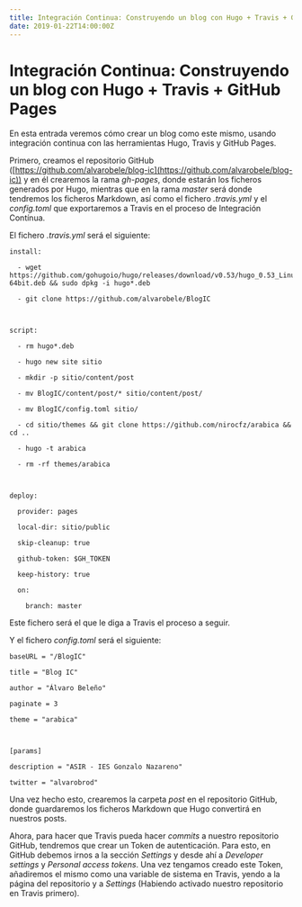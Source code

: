```yaml
---
title: Integración Continua: Construyendo un blog con Hugo + Travis + GitHub Pages
date: 2019-01-22T14:00:00Z
---
```


# Integración Continua: Construyendo un blog con Hugo + Travis + GitHub Pages
En esta entrada veremos cómo crear un blog como este mismo, usando integración continua con las herramientas Hugo, Travis y GitHub Pages.

Primero, creamos el repositorio GitHub ([https://github.com/alvarobele/blog-ic](https://github.com/alvarobele/blog-ic)) y en él crearemos la rama _gh-pages_, donde estarán los ficheros generados por Hugo, mientras que en la rama _master_ será donde tendremos los ficheros Markdown, así como el fichero _.travis.yml_ y el _config.toml_ que exportaremos a Travis en el proceso de Integración Contínua.

El fichero _.travis.yml_ será el siguiente:
```
install:

  - wget https://github.com/gohugoio/hugo/releases/download/v0.53/hugo_0.53_Linux-64bit.deb && sudo dpkg -i hugo*.deb

  - git clone https://github.com/alvarobele/BlogIC

  

script:

  - rm hugo*.deb

  - hugo new site sitio

  - mkdir -p sitio/content/post

  - mv BlogIC/content/post/* sitio/content/post/

  - mv BlogIC/config.toml sitio/

  - cd sitio/themes && git clone https://github.com/nirocfz/arabica && cd ..

  - hugo -t arabica
  
  - rm -rf themes/arabica

  

deploy:

  provider: pages
  
  local-dir: sitio/public
  
  skip-cleanup: true
  
  github-token: $GH_TOKEN
  
  keep-history: true

  on:
  
    branch: master
```
  

Este fichero será el que le diga a Travis el proceso a seguir.

Y el fichero _config.toml_ será el siguiente:
```
baseURL = "/BlogIC"

title = "Blog IC"

author = "Álvaro Beleño"

paginate = 3

theme = "arabica"

  

[params]

description = "ASIR - IES Gonzalo Nazareno"

twitter = "alvarobrod"
```

Una vez hecho esto, crearemos la carpeta _post_  en el repositorio GitHub, donde guardaremos los ficheros Markdown que Hugo convertirá en nuestros posts.

Ahora, para hacer que Travis pueda hacer _commits_ a nuestro repositorio GitHub, tendremos que crear un Token de autenticación. Para esto, en GitHub debemos irnos a la sección  _Settings_ y desde ahí a _Developer settings_ y _Personal access tokens_. Una vez tengamos creado este  Token, añadiremos el mismo como una variable de sistema en Travis, yendo a la página del repositorio y a _Settings_  (Habiendo activado nuestro repositorio en Travis primero).
